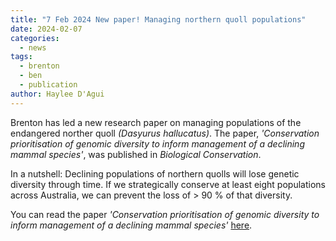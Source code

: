 ```yaml
---
title: "7 Feb 2024 New paper! Managing northern quoll populations"
date: 2024-02-07
categories:
  - news
tags:
  - brenton
  - ben
  - publication
author: Haylee D'Agui
---
```


Brenton has led a new research paper on managing populations of the endangered norther quoll _(Dasyurus hallucatus)_. The paper, _'Conservation prioritisation of genomic diversity to inform management of a declining mammal species'_, was published in _Biological Conservation_.

In a nutshell: Declining populations of northern quolls will lose genetic diversity through time. If we strategically conserve at least eight populations across Australia, we can prevent the loss of > 90 % of that diversity.

You can read the paper _'Conservation prioritisation of genomic diversity to inform management of a declining mammal species'_ [here](https://www.sciencedirect.com/science/article/pii/S0006320724000284?via%3Dihub).